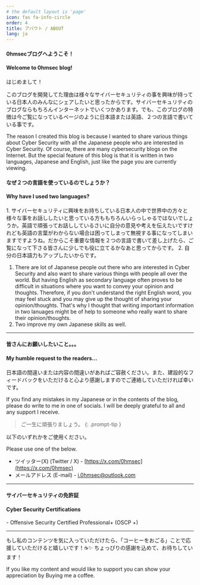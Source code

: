 ```yaml
---
# the default layout is 'page'
icon: fas fa-info-circle
order: 4
title: アバウト / ABOUT
lang: ja
---
```


#### 0hmsecブログへようこそ！
<h4 class="h4 english">Welcome to 0hmsec blog!</h4>

はじめまして！

このブログを開発してた理由は様々なサイバーセキュリティの事を興味が持っている日本人のみんなにシェアしたいと思ったからです。サイバーセキュリティのブログならもちろんインターネットでいくつかあります。でも、このブログの特徴は今ご覧になっているページのように日本語または英語、２つの言語で書いている事です。

<p class="english">The reason I created this blog is because I wanted to share various things about Cyber Security with all the Japanese people who are interested in Cyber Security. Of course, there are many cybersecurity blogs on the Internet. But the special feature of this blog is that it is written in two languages, Japanese and English, just like the page you are currently viewing.</p>

#### なぜ２つの言語を使っているのでしょうか？
<h4 class="h4 english">Why have I used two languages?</h4>
1. サイバーセキュリティに興味をお持ちしている日本人の中で世界中の方々と様々な事をお話ししたいと思っている方ももちろんいらっしゃるではないでしょうか。英語で頑張ってお話ししているさいに自分の意見や考えを伝えたいですけれども英語の言葉がわからない場合は困ってしまって無視する事になってしまいますですようね。だからこそ重要な情報を２つの言語で書いて差し上げたら、ご覧になって下さる皆さんに少しでも役に立てるかなあと思ってからです。
2. 自分の日本語力もアップしたいからです。

<ol class="english">
    <li>
        There are lot of Japanese people out there who are interested in Cyber Security and also want to share various things with people all over the world. But having English as secondary language often proves to be difficult in situations where you want to convey your opinion and thoughts. Therefore, if you don't understand the right English word, you may feel stuck and you may give up the thought of sharing your opinion/thoughts. That's why I thought that writing important information in two lanuages might be of help to someone who really want to share their opinion/thoughts.
    </li>
    <li>
        Two improve my own Japanese skills as well.
    </li>
</ol>

---

#### 皆さんにお願いしたいこと。。。
<h4 class="english">My humble request to the readers...</h4>

日本語の間違いまたは内容の間違いがあればご容赦ください。また、建設的なフィードバックをいただけると心より感謝しますのでご連絡していただければ幸いです。

If you find any mistakes in my Japanese or in the contents of the blog, please do write to me in one of socials. I will be deeply grateful to all and any support I receive.

>ご一生に頑張りましょう。
{: .prompt-tip }

以下のいずれかをご使用ください。

Please use one of the below.

- ツイッター(X) <span class="english">(Twitter / X)</span> - [https://x.com/0hmsec](https://x.com/0hmsec)
- メールアドレス <span class="english">(E-mail)</span> - <a href="mailto:i.0hmsec@outlook.com">i.0hmsec@outlook.com</a>

---

#### サイバーセキュリティの免許証
<h4 class="h4 english">Cyber Security Certifications</h4>
- Offensive Security Certified Professional+ (OSCP +)

---


もし私のコンテンツを気に入っていただけたら、「コーヒーをおごる」ことで応援していただけると嬉しいです！☕✨ ちょっぴりの感謝を込めて、お待ちしています！
<p class="english">If you like my content and would like to support you can show your appreciation by Buying me a coffee.</p>
<script type="text/javascript" src="https://cdnjs.buymeacoffee.com/1.0.0/button.prod.min.js" data-name="bmc-button" data-slug="0hmsec" data-color="#FFDD00" data-emoji=""  data-font="Cookie" data-text="Buy me a coffee" data-outline-color="#000000" data-font-color="#000000" data-coffee-color="#ffffff" ></script>